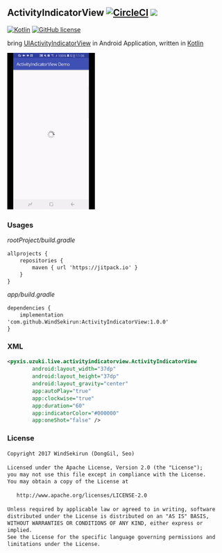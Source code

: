 ## ActivityIndicatorView [![CircleCI](https://circleci.com/gh/WindSekirun/ActivityIndicatorView.svg?style=svg)](https://circleci.com/gh/WindSekirun/ActivityIndicatorView) [![](https://jitpack.io/v/WindSekirun/ActivityIndicatorView.svg)](https://jitpack.io/#WindSekirun/ActivityIndicatorView)

[![Kotlin](https://img.shields.io/badge/kotlin-1.2.0-blue.svg)](http://kotlinlang.org)	[![GitHub license](https://img.shields.io/badge/license-Apache%20License%202.0-blue.svg?style=flat)](http://www.apache.org/licenses/LICENSE-2.0)

bring [UIActivityIndicatorView](https://developer.apple.com/documentation/uikit/uiactivityindicatorview) in Android Application, written in [Kotlin](http://kotlinlang.org)

<img src="https://github.com/WindSekirun/ActivityIndicatorView/blob/master/art/image.gif" width="202" height="360">

### Usages
*rootProject/build.gradle*
```	
allprojects {
    repositories {
	    maven { url 'https://jitpack.io' }
    }
}
```

*app/build.gradle*
```
dependencies {
    implementation 'com.github.WindSekirun:ActivityIndicatorView:1.0.0'
}
```

### XML
```XML
<pyxis.uzuki.live.activityindicatorview.ActivityIndicatorView
        android:layout_width="37dp"
        android:layout_height="37dp"
        android:layout_gravity="center"
        app:autoPlay="true"
        app:clockwise="true"
        app:duration="60"
        app:indicatorColor="#000000"
        app:oneShot="false" />
```

### License 
```
Copyright 2017 WindSekirun (DongGil, Seo)

Licensed under the Apache License, Version 2.0 (the "License");
you may not use this file except in compliance with the License.
You may obtain a copy of the License at

   http://www.apache.org/licenses/LICENSE-2.0

Unless required by applicable law or agreed to in writing, software
distributed under the License is distributed on an "AS IS" BASIS,
WITHOUT WARRANTIES OR CONDITIONS OF ANY KIND, either express or implied.
See the License for the specific language governing permissions and
limitations under the License.
```
